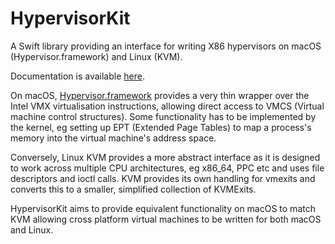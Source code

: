 # HypervisorKit

A Swift library providing an interface for writing X86 hypervisors on macOS (Hypervisor.framework) and Linux (KVM).

Documentation is available [here](https://spevans.github.io/hypervisor-kit).

On macOS, [Hypervisor.framework](https://developer.apple.com/documentation/hypervisor) provides a very thin wrapper
over the Intel VMX virtualisation instructions, allowing direct access to VMCS (Virtual machine control structures).
Some functionality has to be implemented by the kernel, eg setting up EPT (Extended Page Tables) to map a process's
memory into the virtual machine's address space.

Conversely, Linux KVM provides a more abstract interface as it is designed to work across multiple CPU architectures,
eg x86_64, PPC etc and uses file descriptors and ioctl calls. KVM provides its own handling for vmexits and converts
this to a smaller, simplified collection of KVMExits.

HypervisorKit aims to provide equivalent functionality on macOS to match KVM allowing cross platform virtual machines
to be written for both macOS and Linux.
